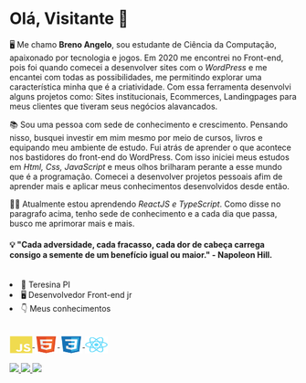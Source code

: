 # Olá, Visitante 👋

🖥️ Me chamo **Breno Angelo**, sou estudante de Ciência da Computação, apaixonado por tecnologia e jogos. Em 2020 me encontrei no Front-end, pois foi quando comecei a desenvolver sites com o *WordPress* e me encantei com todas as possibilidades, me permitindo explorar uma característica minha que é a criatividade. Com essa ferramenta desenvolvi alguns projetos como: Sites institucionais, Ecommerces, Landingpages para meus clientes que tiveram seus negócios alavancados.

📚 Sou uma pessoa com sede de conhecimento e crescimento. Pensando nisso, busquei investir em mim mesmo por meio de cursos, livros e equipando meu ambiente de estudo. Fui atrás de aprender o que acontece nos bastidores do front-end do WordPress. Com isso iniciei meus estudos em *Html, Css, JavaScript* e meus olhos brilharam perante a esse mundo que é a programação. Comecei a desenvolver projetos pessoais afim de aprender mais e aplicar meus conhecimentos desenvolvidos desde então.

👨‍💻 Atualmente estou aprendendo *ReactJS e TypeScript*. Como disse no paragrafo acima, tenho sede de conhecimento e a cada dia que passa, busco me aprimorar mais e mais.


#### 💡 "Cada adversidade, cada fracasso, cada dor de cabeça carrega consigo a semente de um benefício igual ou maior." - Napoleon Hill.
<br>
<div>
  <li>📍 Teresina PI</li>
  <li>🖥️ Desenvolvedor Front-end jr</li>
  <li>👇 Meus conhecimentos</li>
</div>
<br>
<br>
<div style="display: inline_block">
  <a href="https://github.com/brenoangelo">
       <img align="center" alt="Breno-Js" height="30" width="40" src="https://raw.githubusercontent.com/devicons/devicon/master/icons/javascript/javascript-plain.svg">
       <img align="center" alt="Breno-HTML" height="30" width="40" src="https://raw.githubusercontent.com/devicons/devicon/master/icons/html5/html5-original.svg">
       <img align="center" alt="brenoangelo" height="30" width="40" src="https://raw.githubusercontent.com/devicons/devicon/master/icons/css3/css3-original.svg">
       <img align="center" alt="Breno-React" height="30" width="40" src="https://raw.githubusercontent.com/devicons/devicon/master/icons/react/react-original.svg">
  </a>
</div>
<br>
<div>
    <a target='_blank' href="https://www.instagram.com/brenodev/">
        <img src="https://img.shields.io/badge/Instagram-E4405F?style=for-the-badge&logo=instagram&logoColor=white">
    </a>
    <a target='_blank' href="https://www.linkedin.com/in/breno-angelo-1005/">
        <img src="https://img.shields.io/badge/LinkedIn-0077B5?style=for-the-badge&logo=linkedin&logoColor=white">
    </a>
    <a href="https://brenoangelo.github.io/brenodev/" target="_blank">
      <img src="https://img.shields.io/badge/-website-%5B?style=for-the-badge&logo=opel&logoColor=white" target="_blank">
    </a>
</div>
